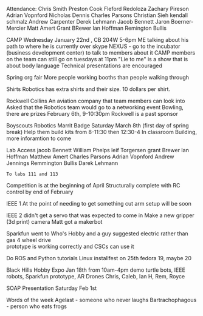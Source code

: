 Attendance:
Chris Smith
Preston Cook
Fleford Redoloza
Zachary Pireson
Adrian Vopnford
Nicholas Dennis
Charles Parsons
Christian Sieh
kendall schmalz
Andrew Carpenter
Derek Lehmann
Jacob Bennett
Jaron Boerner-Mercier
Matt Amert
Grant BRewer
Ian Hoffman
Remington Bullis







CAMP
	Wednesday January 22nd , CB 204W 5-6pm
	ME talking about his path to where he is currently over skype
	NEXUS - go to the incubator (business development center) to talk to members about it
	CAMP members on the team can still go on tuesdays at 11pm
	"Lie to me" is a show that is about body language
	Technical presentations are encouraged

Spring org fair
	More people working booths than people walking through

Shirts
	Robotics has extra shirts and their size. 
	10 dollars per shirt.
	
Rockwell Collins
	An aviation company that team members can look into
	Asked that the Robotics team would go to a networking event
		Bowling, there are prizes
		February 6th, 9-10:30pm
	Rockwell is a past sponsor

Boyscouts
	Robotics Marrit Badge
	Saturday March 8th (first day of spring break)
	Help them build kits from 8-11:30 then 12:30-4
	In classroom Building, more inforamtion to come

Lab Access
	jacob Bennett
	William Phelps
	leif Torgersen
	grant Brewer
	Ian Hoffman
	Matthew Amert
	Charles Parsons
	Adrian Vopnford
	Andrew Jennings
	Remmington Bullis
	Darek Lehmann

	To labs 111 and 113

Competition is at the beginning of April
Structurally complete with RC control by end of February

IEEE 1
	At the point of needing to get something cut
	arm setup will be soon
	
IEEE 2 
	didn't get a servo that was expected to come in
	Make a new gripper (3d print)
	camera
	Matt got a makerbot

Sparkfun
	went to Who's Hobby and a guy suggested 
		electric rather than gas
		4 wheel drive	
		prototype is working correctly and CSCs can use it

Do ROS and Python tutorials
Linux installfest on 25th
	fedora 19, maybe 20

Black Hills Hobby Expo
	Jan 18th from 10am-4pm
	demo turtle bots, IEEE robots, Sparkfun prototype, AR Drones
	Chris, Caleb, Ian H, Rem, Royce
	
SOAP Presentation
	Saturday Feb 1st

Words of the week
	Agelast - someone who never laughs
	Bartrachophagous - person who eats frogs
